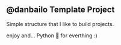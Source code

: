 ## @danbailo Template Project

Simple structure that I like to build projects.

enjoy and... Python 🐍 for everthing :)